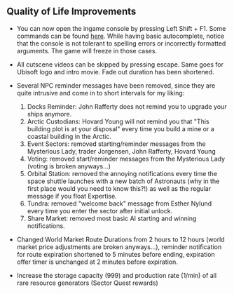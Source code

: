 ## Quality of Life Improvements
- You can now open the ingame console by pressing Left Shift + F1. Some commands can be found [here](https://www.nexusmods.com/anno2205/mods/1?tab=description). While having basic autocomplete, notice that the console is not tolerant to spelling errors or incorrectly formatted arguments. The game will freeze in those cases.
- All cutscene videos can be skipped by pressing escape. Same goes for Ubisoft logo and intro movie. Fade out duration has been shortened.
- Several NPC reminder messages have been removed, since they are quite intrusive and come in to short intervals for my liking:

    1. Docks Reminder: John Rafferty does not remind you to upgrade your ships anymore.
    2. Arctic Custodians: Hovard Young will not remind you that "This building plot is at your disposal" every time you build a mine or a coastal building in the Arctic.
    3. Event Sectors: removed starting/reminder messages from the Mysterious Lady, trader Jorgensen, John Rafferty, Hovard Young
    4. Voting: removed start/reminder messages from the Mysterious Lady (voting is broken anyways...)
    5. Orbital Station: removed the annoying notifications every time the space shuttle launches with a new batch of Astronauts (why in the first place would you need to know this?!) as well as the regular message if you float Expertise.
    6. Tundra: removed "welcome back" message from Esther Nylund every time you enter the sector after initial unlock.
    7. Share Market: removed most basic AI starting and winning notifications.

- Changed World Market Route Durations from 2 hours to 12 hours (world market price adjustments are broken anyways...), reminder notification for route expiration shortened to 5 minutes before ending, expiration offer timer is unchanged at 2 minutes before expiration.
- Increase the storage capacity (999) and production rate (1/min) of all rare resource generators (Sector Quest rewards)